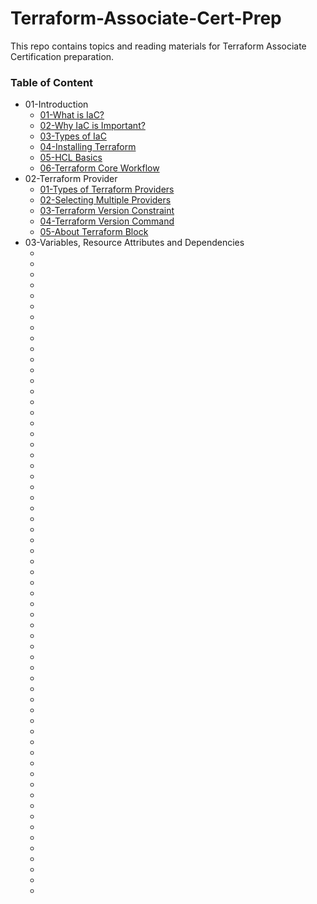 # Terraform-Associate-Cert-Prep
This repo contains topics and reading materials for Terraform Associate Certification preparation.

### Table of Content
* 01-Introduction
    * [01-What is IaC?](https://www.redhat.com/en/topics/automation/what-is-infrastructure-as-code-iac)
    * [02-Why IaC is Important?](https://www.stackpath.com/edge-academy/what-is-infrastructure-as-code/)
    * [03-Types of IaC](https://codefresh.io/learn/infrastructure-as-code/4-types-of-iac-tools-and-10-tools-you-should-know/)
    * [04-Installing Terraform](https://developer.hashicorp.com/terraform/tutorials/aws-get-started/install-cli)
    * [05-HCL Basics](https://developer.hashicorp.com/terraform/language/syntax/configuration)
    * [06-Terraform Core Workflow](https://www.geeksforgeeks.org/terraform-work-flow/)
* 02-Terraform Provider
    * [01-Types of Terraform Providers](https://www.educative.io/answers/types-of-terraform-providers)
    * [02-Selecting Multiple Providers](https://developer.hashicorp.com/terraform/language/providers/configuration#alias-multiple-provider-configurations)
    * [03-Terraform Version Constraint](https://developer.hashicorp.com/terraform/language/expressions/version-constraints)
    * [04-Terraform Version Command](https://developer.hashicorp.com/terraform/cli/commands/version)
    * [05-About Terraform Block](https://developer.hashicorp.com/terraform/language/settings)
* 03-Variables, Resource Attributes and Dependencies
    * []()
    * []()
    * []()
    * []()
    * []()
    * []()
    * []()
    * []()
    * []()
    * []()
    * []()
    * []()
    * []()
    * []()
    * []()
    * []()
    * []()
    * []()
    * []()
    * []()
    * []()
    * []()
    * []()
    * []()
    * []()
    * []()
    * []()
    * []()
    * []()
    * []()
    * []()
    * []()
    * []()
    * []()
    * []()
    * []()
    * []()
    * []()
    * []()
    * []()
    * []()
    * []()
    * []()
    * []()
    * []()
    * []()
    * []()
    * []()
    * []()
    * []()
    * []()
    * []()
    * []()
    * []()
    * []()
    * []()
    * []()
    * []()
    * []()
    * []()
    * []()



